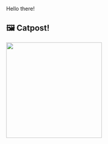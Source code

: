 Hello there!



## 🖼️ Catpost!

<sub>
    <img src="https://cdn2.thecatapi.com/images/tYzF9S5GR.jpg" height="256">
</sub>

